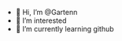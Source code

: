 - 👋 Hi, I’m @Gartenn
- 👀 I’m interested
- 🌱 I’m currently learning github

<!---
Gartenn/Gartenn is a ✨ special ✨ repository because its `README.md` (this file) appears on your GitHub profile.
You can click the Preview link to take a look at your changes.
--->
